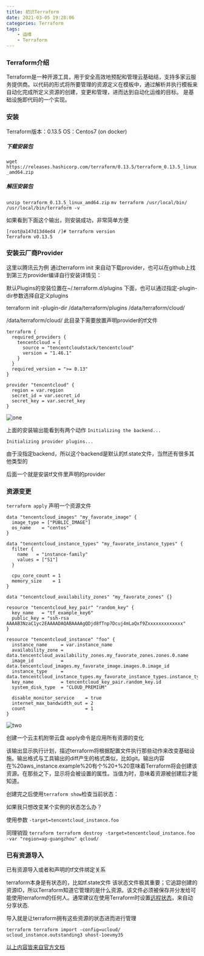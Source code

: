 ```yaml
---
title: 初识Terraform
date: 2021-03-05 19:28:06
categories: Terraform
tags:
    - 运维
    - Terraform
---
```

### Terraform介绍
Terraform是一种开源工具，用于安全高效地预配和管理云基础结，支持多家云服务提供商。以代码的形式将所要管理的资源定义在模板中，通过解析并执行模板来自动化完成所定义资源的创建，变更和管理，进而达到自动化运维的目标。
是基础设施即代码的一个实现。
<!--more-->
### 安装
Terraform版本：0.13.5
OS：Centos7 (on docker)

##### 下载安装包
`wget https://releases.hashicorp.com/terraform/0.13.5/terraform_0.13.5_linux_amd64.zip`
##### 解压安装包
`unzip terraform_0.13.5_linux_amd64.zip`
`mv terraform /usr/local/bin/`
`/usr/local/bin/terraform -v`

如果看到下面这个输出，则安装成功，非常简单方便
```
[root@a147d13d4ed4 /]# terraform version
Terraform v0.13.5
```

### 安装云厂商Provider
这里以腾讯云为例
通过terraform init 来自动下载provider，也可以在github上找到第三方provider编译自行安装详情见：

默认Plugins的安装位置在~/.terraform.d/plugins 下面，也可以通过指定-plugin-dir参数选择自定义plugins

terraform init -plugin-dir /data/terraform/plugins  /data/terraform/cloud/

/data/terraform/cloud/ 此目录下需要放置声明provider的tf文件

```
terraform {
  required_providers {
    tencentcloud = {
      source = "tencentcloudstack/tencentcloud"
      version = "1.46.1"
    }
  }
  required_version = ">= 0.13"
}

provider "tencentcloud" {
  region = var.region
  secret_id = var.secret_id
  secret_key = var.secret_key
}
```
![one](one.png)

上面的安装输出能看到有两个动作
`Initializing the backend...`

`Initializing provider plugins...`

由于没指定backend，所以这个backend是默认的tf.state文件，当然还有很多其他类型的

后面一个就是安装tf文件里声明的provider

### 资源变更
`terraform apply`
声明一个资源文件
```
data "tencentcloud_images" "my_favorate_image" {
  image_type = ["PUBLIC_IMAGE"]
  os_name    = "centos"
}

data "tencentcloud_instance_types" "my_favorate_instance_types" {
  filter {
    name   = "instance-family"
    values = ["S1"]
  }

  cpu_core_count = 1
  memory_size    = 1
}

data "tencentcloud_availability_zones" "my_favorate_zones" {}

resource "tencentcloud_key_pair" "random_key" {
  key_name   = "tf_example_key6"
  public_key = "ssh-rsa AAAAB3NzaC1yc2EAAAADAQABAAAAgQDjd8fTnp7Dcuj4mLaQxf9Zxxxxxxxxxxxxx"
}

resource "tencentcloud_instance" "foo" {
  instance_name     = var.instance_name
  availability_zone = data.tencentcloud_availability_zones.my_favorate_zones.zones.0.name
  image_id          = data.tencentcloud_images.my_favorate_image.images.0.image_id
  instance_type     = data.tencentcloud_instance_types.my_favorate_instance_types.instance_types.0.instance_type
  key_name          = tencentcloud_key_pair.random_key.id
  system_disk_type  = "CLOUD_PREMIUM"

  disable_monitor_service    = true
  internet_max_bandwidth_out = 2
  count                      = 1
}
```
![two](two.png)

创建一个云主机附带云盘
apply命令是应用所有资源的变化

该输出显示执行计划，描述terraform将根据配置文件执行那些动作来改变基础设施。输出格式与工具输出的diff产生的格式类似，比如git。输出内容在%20aws_instance.example%20有个%20+%20意味着Terraform将会创建该资源。在那些之下，显示将会被设置的属性。当值为<computed>时，意味着资源被创建后才能知道。

创建完之后使用`terraform show`检查当前状态：

如果我只想改变某个实例的状态怎么办？

使用参数 `-target=tencentcloud_instance.foo`

同理销毁
`terraform terraform destroy -target=tencentcloud_instance.foo  -var "region=ap-guangzhou" qcloud/`

### 已有资源导入
已有资源导入或者和声明的tf文件绑定关系

terraform本身是有状态的，比如tf.state文件
该状态文件极其重要；它追踪创建的资源ID，所以Terraform知道它管理的是什么资源。该文件必须被保存并分发给可能使用terraform的任何人。通常建议在使用Terraform时设置[远程状态](https://www.terraform.io/docs/state/remote.html)，来自动分享状态.

导入就是让terraform拥有这些资源的状态进而进行管理
```
terraform terraform import -config=ucloud/ ucloud_instance.outstanding3 uhost-1oevmy35
```


[以上内容皆来自官方文档](https://www.terraform.io/intro/getting-started/build.html)